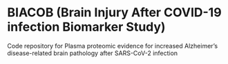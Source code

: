 # BIACOB (Brain Injury After COVID-19 infection Biomarker Study)
Code repository for Plasma proteomic evidence for increased Alzheimer’s disease-related brain pathology after SARS-CoV-2 infection
